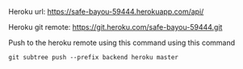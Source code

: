 Heroku url: https://safe-bayou-59444.herokuapp.com/api/

Heroku git remote: https://git.heroku.com/safe-bayou-59444.git

Push to the heroku remote using this command using this command
```shell
git subtree push --prefix backend heroku master
```
